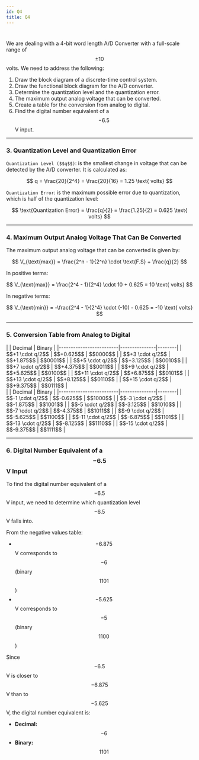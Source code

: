 ```yaml
---
id: Q4
title: Q4
---
```


#

We are dealing with a 4-bit word length A/D Converter with a full-scale range of $$\pm10$$ volts. We need to address the following:

1. Draw the block diagram of a discrete-time control system.
2. Draw the functional block diagram for the A/D converter.
3. Determine the quantization level and the quantization error.
4. The maximum output analog voltage that can be converted.
5. Create a table for the conversion from analog to digital.
6. Find the digital number equivalent of a $$-6.5$$ V input.

---

### 3. Quantization Level and Quantization Error

`Quantization Level ($$q$$)`: is the smallest change in voltage that can be detected by the A/D converter. It is calculated as:

$$
q = \frac{20}{2^4} = \frac{20}{16} = 1.25 \text{ volts}
$$

`Quantization Error`: is the maximum possible error due to quantization, which is half of the quantization level:

$$
\text{Quantization Error} = \frac{q}{2} = \frac{1.25}{2} = 0.625 \text{ volts}
$$

---

### 4. Maximum Output Analog Voltage That Can Be Converted

The maximum output analog voltage that can be converted is given by:

$$
V_{\text{max}} = \frac{2^n - 1}{2^n} \cdot \text{F.S} + \frac{q}{2}
$$

In positive terms:

$$
V_{\text{max}} = \frac{2^4 - 1}{2^4} \cdot 10 + 0.625 = 10 \text{ volts}
$$


In negative terms:

$$
V_{\text{min}} = -\frac{2^4 - 1}{2^4} \cdot (-10) - 0.625 = -10 \text{ volts}
$$

---

### 5. Conversion Table from Analog to Digital


<div class="responsive-container">
  <div class="responsive-table">
    |                         | Decimal       | Binary |
    |-------------------------|---------------|--------|
    | $$+1 \cdot q/2$$        | $$+0.625$$    | $$0000$$ |
    | $$+3 \cdot q/2$$        | $$+1.875$$    | $$0001$$ |
    | $$+5 \cdot q/2$$        | $$+3.125$$    | $$0010$$ |
    | $$+7 \cdot q/2$$        | $$+4.375$$    | $$0011$$ |
    | $$+9 \cdot q/2$$        | $$+5.625$$    | $$0100$$ |
    | $$+11 \cdot q/2$$       | $$+6.875$$    | $$0101$$ |
    | $$+13 \cdot q/2$$       | $$+8.125$$    | $$0110$$ |
    | $$+15 \cdot q/2$$       | $$+9.375$$    | $$0111$$ |
  </div>

  <div class="responsive-table">
    |                         | Decimal       | Binary |
    |-------------------------|---------------|--------|
    | $$-1 \cdot q/2$$        | $$-0.625$$    | $$1000$$ |
    | $$-3 \cdot q/2$$        | $$-1.875$$    | $$1001$$ |
    | $$-5 \cdot q/2$$        | $$-3.125$$    | $$1010$$ |
    | $$-7 \cdot q/2$$        | $$-4.375$$    | $$1011$$ |
    | $$-9 \cdot q/2$$        | $$-5.625$$    | $$1100$$ |
    | $$-11 \cdot q/2$$       | $$-6.875$$    | $$1101$$ |
    | $$-13 \cdot q/2$$       | $$-8.125$$    | $$1110$$ |
    | $$-15 \cdot q/2$$       | $$-9.375$$    | $$1111$$ |
  </div>
</div>

---

### 6. Digital Number Equivalent of a $$-6.5$$ V Input

To find the digital number equivalent of a $$-6.5$$ V input, we need to determine which quantization level $$-6.5$$ V falls into.

From the negative values table:

- $$-6.875$$ V corresponds to $$-6$$ (binary $$1101$$)
- $$-5.625$$ V corresponds to $$-5$$ (binary $$1100$$)

Since $$-6.5$$ V is closer to $$-6.875$$ V than to $$-5.625$$ V, the digital number equivalent is:

- **Decimal:** $$-6$$
- **Binary:** $$1101$$
